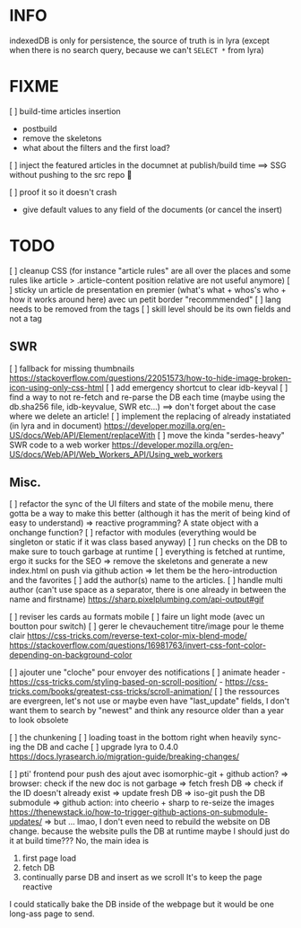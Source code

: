# INFO

indexedDB is only for persistence, the source of truth is in lyra
(except when there is no search query, because we can't `SELECT *` from lyra)

# FIXME

[ ] build-time articles insertion

- postbuild
- remove the skeletons
- what about the filters and the first load?

[ ] inject the featured articles in the documnet at publish/build time
==> SSG without pushing to the src repo :tada:

[ ] proof it so it doesn't crash

- give default values to any field of the documents (or cancel the insert)

# TODO

[ ] cleanup CSS (for instance "article rules" are all over the places and some rules like article > .article-content position relative are not useful anymore)
[ ] sticky un article de presentation en premier (what's what + whos's who + how it works around here)
avec un petit border "recommmended"
[ ] lang needs to be removed from the tags
[ ] skill level should be its own fields and not a tag

## SWR

[ ] fallback for missing thumbnails
https://stackoverflow.com/questions/22051573/how-to-hide-image-broken-icon-using-only-css-html
[ ] add emergency shortcut to clear idb-keyval
[ ] find a way to not re-fetch and re-parse the DB each time (maybe using the db.sha256 file, idb-keyvalue, SWR etc...)
==> don't forget about the case where we delete an article!
[ ] implement the replacing of already instatiated (in lyra and in document)
https://developer.mozilla.org/en-US/docs/Web/API/Element/replaceWith
[ ] move the kinda "serdes-heavy" SWR code to a web worker
https://developer.mozilla.org/en-US/docs/Web/API/Web_Workers_API/Using_web_workers

## Misc.

[ ] refactor the sync of the UI filters and state of the mobile menu, there gotta be a way to make this better (although it has the merit of being kind of easy to understand)
=> reactive programming? A state object with a onchange function?
[ ] refactor with modules (everything would be singleton or static if it was class based anyway)
[ ] run checks on the DB to make sure to touch garbage at runtime
[ ] everything is fetched at runtime, ergo it sucks for the SEO
=> remove the skeletons and generate a new index.html on push via github action
=> let them be the hero-introduction and the favorites
[ ] add the author(s) name to the articles.
[ ] handle multi author (can't use space as a separator, there is one already in between the name and firstname)
https://sharp.pixelplumbing.com/api-output#gif

[ ] reviser les cards au formats mobile
[ ] faire un light mode (avec un boutton pour switch)
[ ] gerer le chevauchement titre/image pour le theme clair
https://css-tricks.com/reverse-text-color-mix-blend-mode/
https://stackoverflow.com/questions/16981763/invert-css-font-color-depending-on-background-color

[ ] ajouter une "cloche" pour envoyer des notifications
[ ] animate header - https://css-tricks.com/styling-based-on-scroll-position/ - https://css-tricks.com/books/greatest-css-tricks/scroll-animation/
[ ] the ressources are evergreen, let's not use or maybe even have "last_update" fields, I don't want them to search by "newest" and think any resource older than a year to look obsolete

[ ] the chunkening
[ ] loading toast in the bottom right when heavily sync-ing the DB and cache
[ ] upgrade lyra to 0.4.0
https://docs.lyrasearch.io/migration-guide/breaking-changes/

[ ] pti' frontend pour push des ajout avec isomorphic-git + github action?
=> browser: check if the new doc is not garbage => fetch fresh DB => check if the ID doesn't already exist => update fresh DB => iso-git push the DB submodule
=> github action: into cheerio + sharp to re-seize the images
https://thenewstack.io/how-to-trigger-github-actions-on-submodule-updates/
=> but ... lmao, I don't even need to rebuild the website on DB change.
because the website pulls the DB at runtime
maybe I should just do it at build time??? No, the main idea is

1. first page load
2. fetch DB
3. continually parse DB and insert as we scroll
   It's to keep the page reactive

I could statically bake the DB inside of the webpage but it would be one long-ass page to send.

